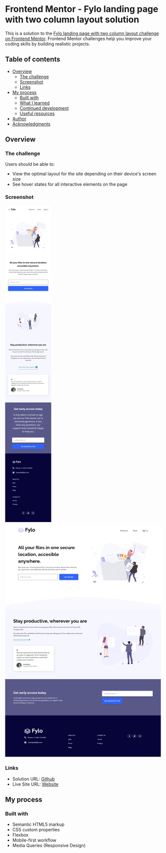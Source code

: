 # Frontend Mentor - Fylo landing page with two column layout solution

This is a solution to the [Fylo landing page with two column layout challenge on Frontend Mentor](https://www.frontendmentor.io/challenges/fylo-landing-page-with-two-column-layout-5ca5ef041e82137ec91a50f5). Frontend Mentor challenges help you improve your coding skills by building realistic projects. 

## Table of contents

- [Overview](#overview)
  - [The challenge](#the-challenge)
  - [Screenshot](#screenshot)
  - [Links](#links)
- [My process](#my-process)
  - [Built with](#built-with)
  - [What I learned](#what-i-learned)
  - [Continued development](#continued-development)
  - [Useful resources](#useful-resources)
- [Author](#author)
- [Acknowledgments](#acknowledgments)

## Overview

### The challenge

Users should be able to:

- View the optimal layout for the site depending on their device's screen size
- See hover states for all interactive elements on the page

### Screenshot

![](./design/fylo-landing-page-mobile.png)
![](./design/fylo-landing-page-desktop.png)

### Links

- Solution URL: [Github](https://github.com/arnoldpam11/fylo-landing-Page)
- Live Site URL: [Website](https://arnoldpam11.github.io/fylo-landing-Page/)

## My process

### Built with

- Semantic HTML5 markup
- CSS custom properties
- Flexbox
- Mobile-first workflow
- Media Queries (Responsive Design)
